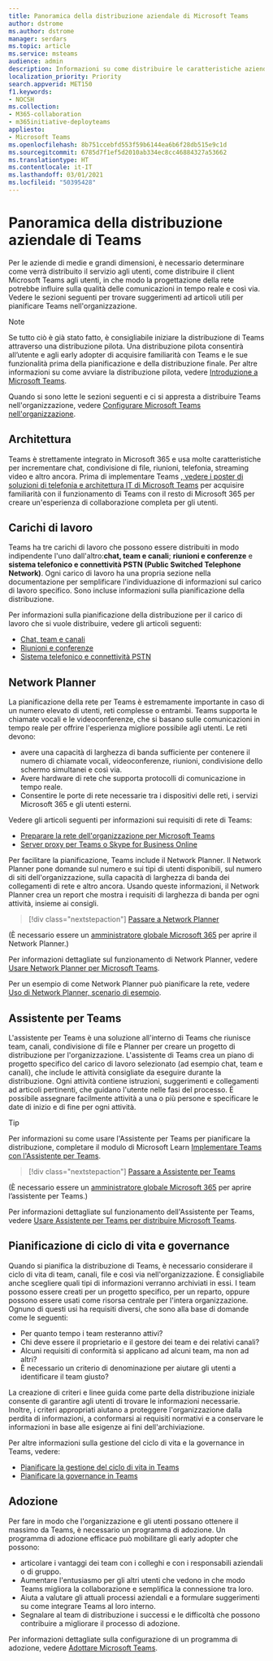```yaml
---
title: Panoramica della distribuzione aziendale di Microsoft Teams
author: dstrome
ms.author: dstrome
manager: serdars
ms.topic: article
ms.service: msteams
audience: admin
description: Informazioni su come distribuire le caratteristiche aziendali di Microsoft Teams.
localization_priority: Priority
search.appverid: MET150
f1.keywords:
- NOCSH
ms.collection:
- M365-collaboration
- m365initiative-deployteams
appliesto:
- Microsoft Teams
ms.openlocfilehash: 8b751ccebfd553f59b6144ea6b6f28db515e9c1d
ms.sourcegitcommit: 6785d7f1ef5d2010ab334ec8cc46884327a53662
ms.translationtype: HT
ms.contentlocale: it-IT
ms.lasthandoff: 03/01/2021
ms.locfileid: "50395428"
---
```

# <a name="teams-enterprise-deployment-overview"></a>Panoramica della distribuzione aziendale di Teams

Per le aziende di medie e grandi dimensioni, è necessario determinare come verrà distribuito il servizio agli utenti, come distribuire il client Microsoft Teams agli utenti, in che modo la progettazione della rete potrebbe influire sulla qualità delle comunicazioni in tempo reale e così via. Vedere le sezioni seguenti per trovare suggerimenti ad articoli utili per pianificare Teams nell'organizzazione.

> [!NOTE]
> Se tutto ciò è già stato fatto, è consigliabile iniziare la distribuzione di Teams attraverso una distribuzione pilota. Una distribuzione pilota consentirà all’utente e agli early adopter di acquisire familiarità con Teams e le sue funzionalità prima della pianificazione e della distribuzione finale. Per altre informazioni su come avviare la distribuzione pilota, vedere [Introduzione a Microsoft Teams](get-started-with-teams-quick-start.md).

Quando si sono lette le sezioni seguenti e ci si appresta a distribuire Teams nell'organizzazione, vedere [Configurare Microsoft Teams nell'organizzazione](deploy-enterprise-setup.md).

## <a name="architecture"></a>Architettura

Teams è strettamente integrato in Microsoft 365 e usa molte caratteristiche per incrementare chat, condivisione di file, riunioni, telefonia, streaming video e altro ancora. Prima di implementare Teams [, vedere i poster di soluzioni di telefonia e architettura IT di Microsoft Teams](teams-architecture-solutions-posters.md) per acquisire familiarità con il funzionamento di Teams con il resto di Microsoft 365 per creare un'esperienza di collaborazione completa per gli utenti.

## <a name="workloads"></a>Carichi di lavoro

Teams ha tre carichi di lavoro che possono essere distribuiti in modo indipendente l'uno dall'altro:**chat, team e canali**; **riunioni e conferenze** e **sistema telefonico e connettività PSTN (Public Switched Telephone Network)**. Ogni carico di lavoro ha una propria sezione nella documentazione per semplificare l'individuazione di informazioni sul carico di lavoro specifico. Sono incluse informazioni sulla pianificazione della distribuzione.

Per informazioni sulla pianificazione della distribuzione per il carico di lavoro che si vuole distribuire, vedere gli articoli seguenti:

- [Chat, team e canali](deploy-chat-teams-channels-microsoft-teams-landing-page.md)
- [Riunioni e conferenze](deploy-meetings-microsoft-teams-landing-page.md)
- [Sistema telefonico e connettività PSTN](cloud-voice-landing-page.md)

## <a name="network-planner"></a>Network Planner

La pianificazione della rete per Teams è estremamente importante in caso di un numero elevato di utenti, reti complesse o entrambi. Teams supporta le chiamate vocali e le videoconferenze, che si basano sulle comunicazioni in tempo reale per offrire l'esperienza migliore possibile agli utenti. Le reti devono:

- avere una capacità di larghezza di banda sufficiente per contenere il numero di chiamate vocali, videoconferenze, riunioni, condivisione dello schermo simultanei e così via.
- Avere hardware di rete che supporta protocolli di comunicazione in tempo reale.
- Consentire le porte di rete necessarie tra i dispositivi delle reti, i servizi Microsoft 365 e gli utenti esterni.

Vedere gli articoli seguenti per informazioni sui requisiti di rete di Teams:

- [Preparare la rete dell'organizzazione per Microsoft Teams](prepare-network.md)
- [Server proxy per Teams o Skype for Business Online](proxy-servers-for-skype-for-business-online.md)

Per facilitare la pianificazione, Teams include il Network Planner. Il Network Planner pone domande sul numero e sui tipi di utenti disponibili, sul numero di siti dell'organizzazione, sulla capacità di larghezza di banda dei collegamenti di rete e altro ancora. Usando queste informazioni, il Network Planner crea un report che mostra i requisiti di larghezza di banda per ogni attività, insieme ai consigli.

 > [!div class="nextstepaction"]
> [Passare a Network Planner](https://admin.teams.microsoft.com/networkplanner/organization)

(È necessario essere un [amministratore globale Microsoft 365](/microsoft-365/admin/add-users/about-admin-roles#commonly-used-microsoft-365-admin-center-roles) per aprire il Network Planner.)

Per informazioni dettagliate sul funzionamento di Network Planner, vedere [Usare Network Planner per Microsoft Teams](network-planner.md).

Per un esempio di come Network Planner può pianificare la rete, vedere [Uso di Network Planner, scenario di esempio](tutorial-network-planner-example.yml).

## <a name="teams-advisor"></a>Assistente per Teams

L'assistente per Teams è una soluzione all'interno di Teams che riunisce team, canali, condivisione di file e Planner per creare un progetto di distribuzione per l'organizzazione. L'assistente di Teams crea un piano di progetto specifico del carico di lavoro selezionato (ad esempio chat, team e canali), che include le attività consigliate da eseguire durante la distribuzione. Ogni attività contiene istruzioni, suggerimenti e collegamenti ad articoli pertinenti, che guidano l'utente nelle fasi del processo. È possibile assegnare facilmente attività a una o più persone e specificare le date di inizio e di fine per ogni attività.

> [!TIP]
> Per informazioni su come usare l'Assistente per Teams per pianificare la distribuzione, completare il modulo di Microsoft Learn [Implementare Teams con l'Assistente per Teams](https://docs.microsoft.com/learn/modules/m365-teams-rollout-using-advisor/).

> [!div class="nextstepaction"]
> [Passare a Assistente per Teams](https://admin.teams.microsoft.com/teams-deployment)

(È necessario essere un [amministratore globale Microsoft 365](/microsoft-365/admin/add-users/about-admin-roles#commonly-used-microsoft-365-admin-center-roles) per aprire l’assistente per Teams.)

Per informazioni dettagliate sul funzionamento dell'Assistente per Teams, vedere [Usare Assistente per Teams per distribuire Microsoft Teams](use-advisor-teams-roll-out.md).

## <a name="lifecycle-and-governance-planning"></a>Pianificazione di ciclo di vita e governance

Quando si pianifica la distribuzione di Teams, è necessario considerare il ciclo di vita di team, canali, file e così via nell'organizzazione. È consigliabile anche scegliere quali tipi di informazioni verranno archiviati in essi. I team possono essere creati per un progetto specifico, per un reparto, oppure possono essere usati come risorsa centrale per l'intera organizzazione. Ognuno di questi usi ha requisiti diversi, che sono alla base di domande come le seguenti:

- Per quanto tempo i team resteranno attivi?
- Chi deve essere il proprietario e il gestore dei team e dei relativi canali?
- Alcuni requisiti di conformità si applicano ad alcuni team, ma non ad altri?
- È necessario un criterio di denominazione per aiutare gli utenti a identificare il team giusto?

La creazione di criteri e linee guida come parte della distribuzione iniziale consente di garantire agli utenti di trovare le informazioni necessarie. Inoltre, i criteri appropriati aiutano a proteggere l'organizzazione dalla perdita di informazioni, a conformarsi ai requisiti normativi e a conservare le informazioni in base alle esigenze ai fini dell'archiviazione.

Per altre informazioni sulla gestione del ciclo di vita e la governance in Teams, vedere:

- [Pianificare la gestione del ciclo di vita in Teams](plan-teams-lifecycle.md)
- [Pianificare la governance in Teams](plan-teams-governance.md)

## <a name="adoption"></a>Adozione

Per fare in modo che l'organizzazione e gli utenti possano ottenere il massimo da Teams, è necessario un programma di adozione. Un programma di adozione efficace può mobilitare gli early adopter che possono:

- articolare i vantaggi dei team con i colleghi e con i responsabili aziendali o di gruppo.
- Aumentare l'entusiasmo per gli altri utenti che vedono in che modo Teams migliora la collaborazione e semplifica la connessione tra loro.
- Aiuta a valutare gli attuali processi aziendali e a formulare suggerimenti su come integrare Teams al loro interno.
- Segnalare al team di distribuzione i successi e le difficoltà che possono contribuire a migliorare il processo di adozione.

Per informazioni dettagliate sulla configurazione di un programma di adozione, vedere [Adottare Microsoft Teams](adopt-microsoft-teams-landing-page.md).